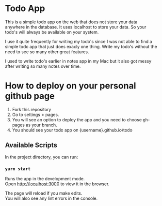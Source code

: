 # Todo App

This is a simple todo app on the web that does not store your data anywhere in the database. It uses localhost to store your data. So your todo's will always be available on your system. 

I use it quite frequently for writing my todo's since I was not able to find a simple todo app that just does exacly one thing. Write my todo's without the need to see so many other great features.

I used to write todo's earlier in notes app in my Mac but it also got messy after writing so many notes over time.

# How to deploy on your personal github page

1. Fork this repository
2. Go to settings > pages.
3. You will see an option to deploy the app and you need to choose gh-pages as your branch.
4. You should see your todo app on {username}.github.io/todo

## Available Scripts

In the project directory, you can run:

### `yarn start`

Runs the app in the development mode.\
Open [http://localhost:3000](http://localhost:3000) to view it in the browser.

The page will reload if you make edits.\
You will also see any lint errors in the console.
